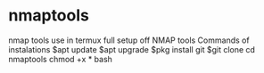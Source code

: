 # nmaptools
nmap tools use in termux full setup off NMAP tools
Commands of instalations
$apt update
$apt upgrade
$pkg install git
$git clone
cd nmaptools
chmod +x *
bash 

